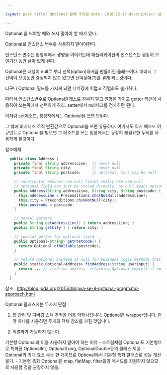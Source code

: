 ```yaml
---

layout: post title: Optional 쓸때 주의점 date: 2018-12-17 description: 설명 img: post-2.jpg tags: optional author: luis

---
```


Optional 을 써야할 때와 쓰지 말아야 할 때가 있다.

Optional로 인스턴스 변수를 사용하지 말아야한다.

인스턴스 변수는 힙영역에서 생명을 이어가는데 애플리케이션의 인스턴스는 굉장히 오랜기간 동안 살아 있게 된다.

Optional은 태생이 null로 부터 선택(option)하게끔 만들어진 클래스이다. 따라서 그 선택이 오랫동안 결정되지 않고 있으면 선택장애(?)를 겪게 되는것이다.

더구나 Optional 필드를 가지게 되면 디버깅에 어렵고 직렬화도 불가하다.

따라서 인스턴스변수로 Optional클래스로 감싸지 말고 원형을 가지고 getter 리턴에 사용하여 쓰는쪽에서 선택하게 하라. setter에서 null체크를 검사하면 된다.

이처럼 set메소드, 생성자에서는 Optional을 쓰면 안된다.

그 밖에 비지니스 로직 반환값으로 Optional을 쓰면 유용하다. 여기서도 역시 메소드 아규먼트로 Optional을 받으면 그 메소드를 쓰는 입장에서는 굉장히 불필요한 두뇌를 사용하게 될것이다.

참조예제

```java
  public class Address {
    private final String addressLine;  // never null
    private final String city;         // never null
    private final String postcode;     // optional, thus may be null

    // constructor ensures non-null fields really are non-null
    // optional field can just be stored directly, as null means optional
    public Address(String addressLine, String city, String postcode) {
      this.addressLine = Preconditions.chckNotNull(addressLine);
      this.city = Preconditions.chckNotNull(city);
      this.postcode = postcode;
    }

    // normal getters
    public String getAddressLine() { return addressLine; }
    public String getCity() { return city; }

    // special getter for optional field
    public Optional<String> getPostcode() {
      return Optional.ofNullable(postcode);
    }

    // return optional instead of null for business logic methods that may not find a result
    public static Optional<Address> findAddress(String userInput) {
      return ... // find the address, returning Optional.empty() if not found
    }
  }
```

참조 : http://blog.joda.org/2015/08/java-se-8-optional-pragmatic-approach.html

Optional 클래스에는 두가지 단점

1) 힙 관리 및 디버깅 스택 추적을 더욱 악화시킵니다. Optional은 wrapper입니다. 만약 하나를 사용하면 두개의 객체 참조를 가질 것입니다.

2) 직렬화가 가능하지 않는다.

기본형 Optional과 이를 사용하지 말아야 하는 이유 - 스트림처럼 Optional도 기본형으로 특화된 OptionalInt, OptionalLong, OptionalDouble등의 클래스 제공. - Optional의 최대 요소 수는 한 개이므로 Optional에서 기본형 특화 클래스로 성능 개선 불가. - 기본형 특화 Optional은 map, flatMap, filter등의 메서드를 지원하지 않으므로 사용할 것을 권장하지 않음.
